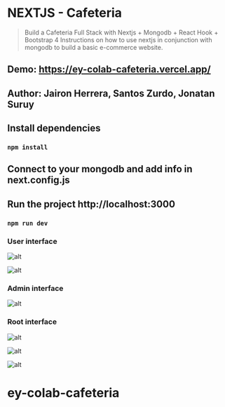 # NEXTJS - Cafeteria
> Build a Cafeteria  Full Stack with Nextjs + Mongodb + React Hook + Bootstrap 4
> Instructions on how to use nextjs in conjunction with mongodb to build a basic e-commerce website.

## Demo: https://ey-colab-cafeteria.vercel.app/

## Author: Jairon Herrera, Santos Zurdo, Jonatan Suruy

## Install dependencies 
### `npm install`

## Connect to your mongodb and add info in next.config.js

## Run the project http://localhost:3000
### `npm run dev`


### User interface 

![alt](https://res.cloudinary.com/dwkgbsypm/image/upload/v1616014272/cafeteria_media/Screen_Shot_2021-03-17_at_14.45.37_goxzov.png)

![alt](https://res.cloudinary.com/dwkgbsypm/image/upload/v1616014555/cafeteria_media/Screen_Shot_2021-03-17_at_14.55.25_tqidxl.png)

### Admin interface 

![alt](https://res.cloudinary.com/dwkgbsypm/image/upload/v1616014272/cafeteria_media/Screen_Shot_2021-03-17_at_14.45.37_goxzov.png)

### Root interface 
![alt](https://res.cloudinary.com/dwkgbsypm/image/upload/v1616014500/cafeteria_media/Screen_Shot_2021-03-17_at_14.53.57_o99xl4.png)

![alt](https://res.cloudinary.com/dwkgbsypm/image/upload/v1616014506/cafeteria_media/Screen_Shot_2021-03-17_at_14.49.41_zfms2q.png)

![alt](https://res.cloudinary.com/dwkgbsypm/image/upload/v1616014506/cafeteria_media/Screen_Shot_2021-03-17_at_14.49.41_zfms2q.png)


# ey-colab-cafeteria
